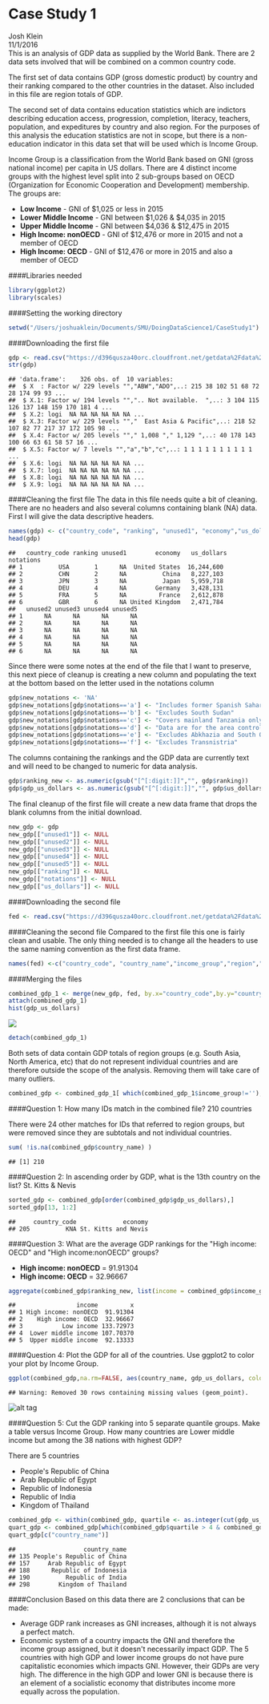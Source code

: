 # Case Study 1
Josh Klein  
11/1/2016  
This is an analysis of GDP data as supplied by the World Bank. There are 2 data sets involved that will be combined on a common country code.

The first set of data contains GDP (gross domestic product) by country and their ranking compared to the other countries in the dataset. Also included in this file are region totals of GDP.

The second set of data contains education statistics which are indictors describing education access, progression, completion, literacy, teachers, population, and expeditures by country and also region. For the purposes of this analysis the education statistics are not in scope, but there is a non-education indicator in this data set that will be used which is Income Group.

Income Group is a classification from the World Bank based on GNI (gross national income) per capita in US dollars. There are 4 distinct income groups with the highest level split into 2 sub-groups based on OECD (Organization for Economic Cooperation and Development) membership. The groups are:

<ul>
<li><b>Low Income</b> - GNI of $1,025 or less in 2015</li>
<li><b>Lower Middle Income</b> - GNI between $1,026 & $4,035 in 2015</li>
<li><b>Upper Middle Income</b> - GNI between $4,036 & $12,475 in 2015</li>
<li><b>High Income: nonOECD</b> - GNI of $12,476 or more in 2015 and not a member of OECD</li>
<li><b>High Income: OECD</b> - GNI of $12,476 or more in 2015 and also a member of OECD</li>
</ul>

####Libraries needed

```r
library(ggplot2)
library(scales)
```
####Setting the working directory

```r
setwd("/Users/joshuaklein/Documents/SMU/DoingDataScience1/CaseStudy1")
```
####Downloading the first file

```r
gdp <- read.csv("https://d396qusza40orc.cloudfront.net/getdata%2Fdata%2FGDP.csv",skip=4,header=TRUE)
str(gdp)
```

```
## 'data.frame':	326 obs. of  10 variables:
##  $ X  : Factor w/ 229 levels "","ABW","ADO",..: 215 38 102 51 68 72 28 174 99 93 ...
##  $ X.1: Factor w/ 194 levels "",".. Not available.  ",..: 3 104 115 126 137 148 159 170 181 4 ...
##  $ X.2: logi  NA NA NA NA NA NA ...
##  $ X.3: Factor w/ 229 levels "","  East Asia & Pacific",..: 218 52 107 82 77 217 37 172 105 98 ...
##  $ X.4: Factor w/ 205 levels ""," 1,008 "," 1,129 ",..: 40 178 143 100 66 63 61 58 57 16 ...
##  $ X.5: Factor w/ 7 levels "","a","b","c",..: 1 1 1 1 1 1 1 1 1 1 ...
##  $ X.6: logi  NA NA NA NA NA NA ...
##  $ X.7: logi  NA NA NA NA NA NA ...
##  $ X.8: logi  NA NA NA NA NA NA ...
##  $ X.9: logi  NA NA NA NA NA NA ...
```
####Cleaning the first file
The data in this file needs quite a bit of cleaning. There are no headers and also several columns containing blank (NA) data. First I will give the data descriptive headers.

```r
names(gdp) <- c("country_code", "ranking", "unused1", "economy","us_dollars","notations","unused2","unused3","unused4","unused5")
head(gdp)
```

```
##   country_code ranking unused1        economy   us_dollars notations
## 1          USA       1      NA  United States  16,244,600           
## 2          CHN       2      NA          China   8,227,103           
## 3          JPN       3      NA          Japan   5,959,718           
## 4          DEU       4      NA        Germany   3,428,131           
## 5          FRA       5      NA         France   2,612,878           
## 6          GBR       6      NA United Kingdom   2,471,784           
##   unused2 unused3 unused4 unused5
## 1      NA      NA      NA      NA
## 2      NA      NA      NA      NA
## 3      NA      NA      NA      NA
## 4      NA      NA      NA      NA
## 5      NA      NA      NA      NA
## 6      NA      NA      NA      NA
```
Since there were some notes at the end of the file that I want to preserve, this next piece of cleanup is creating a new column and populating the text at the bottom based on the letter used in the notations column

```r
gdp$new_notations <- 'NA'
gdp$new_notations[gdp$notations=='a'] <- "Includes former Spanish Sahara"
gdp$new_notations[gdp$notations=='b'] <- "Excludes South Sudan"
gdp$new_notations[gdp$notations=='c'] <- "Covers mainland Tanzania only"
gdp$new_notations[gdp$notations=='d'] <- "Data are for the area controlled by the government of the Republic of Cyprus"
gdp$new_notations[gdp$notations=='e'] <- "Excludes Abkhazia and South Ossetia"
gdp$new_notations[gdp$notations=='f'] <- "Excludes Transnistria"
```
The columns containing the rankings and the GDP data are currently text and will need to be changed to numeric for data analysis.

```r
gdp$ranking_new <- as.numeric(gsub("[^[:digit:]]","", gdp$ranking))
gdp$gdp_us_dollars <- as.numeric(gsub("[^[:digit:]]","", gdp$us_dollars))
```
The final cleanup of the first file will create a new data frame that drops the blank columns from the initial download.

```r
new_gdp <- gdp
new_gdp[["unused1"]] <- NULL
new_gdp[["unused2"]] <- NULL
new_gdp[["unused3"]] <- NULL
new_gdp[["unused4"]] <- NULL
new_gdp[["unused5"]] <- NULL
new_gdp[["ranking"]] <- NULL
new_gdp[["notations"]] <- NULL
new_gdp[["us_dollars"]] <- NULL
```
####Downloading the second file

```r
fed <- read.csv("https://d396qusza40orc.cloudfront.net/getdata%2Fdata%2FEDSTATS_Country.csv",header=TRUE)
```
####Cleaning the second file
Compared to the first file this one is fairly clean and usable. The only thing needed is to change all the headers to use the same naming convention as the first data frame.

```r
names(fed) <-c("country_code", "country_name","income_group","region","lending_category","other_groups","currency_unit","latest_population_census","latest_household_survey","special_notes","national_accounts_base_yr","national_accounts_reference_yr","SNA","SNA_price_valuation","alt_conversion_factor","ppp_survey_yr","balance_of_pmts_manual_inUse","ext_debt_reporting_status","trade_system","govt_accounting_concept","imf_data_dissemination_std","income_expenditure_recent_source","vital_registration_complete","latest_ag_census","latest_industrial_data","latest_trade_data","latest_water_withdrawal_data","2_alpha_code", "wb2_code","table_name","short_name")
```
####Merging the files

```r
combined_gdp_1 <- merge(new_gdp, fed, by.x="country_code",by.y="country_code", all=TRUE)
attach(combined_gdp_1)
hist(gdp_us_dollars)
```

![](CaseStudy1_files/figure-html/unnamed-chunk-10-1.png)<!-- -->

```r
detach(combined_gdp_1)
```
Both sets of data contain GDP totals of region groups (e.g. South Asia, North America, etc) that do not represent individual countries and are therefore outside the scope of the analysis. Removing them will take care of many outliers.

```r
combined_gdp <- combined_gdp_1[ which(combined_gdp_1$income_group!=''), ]
```
####Question 1: How many IDs match in the combined file?
210 countries

There were 24 other matches for IDs that referred to region groups, but were removed since they are subtotals and not individual countries.

```r
sum( !is.na(combined_gdp$country_name) )
```

```
## [1] 210
```
####Question 2: In ascending order by GDP, what is the 13th country on the list?
St. Kitts & Nevis

```r
sorted_gdp <- combined_gdp[order(combined_gdp$gdp_us_dollars),]
sorted_gdp[13, 1:2]
```

```
##     country_code             economy
## 205          KNA St. Kitts and Nevis
```
####Question 3: What are the average GDP rankings for the "High income: OECD" and "High income:nonOECD" groups?

<ul>
<li><b>High income: nonOECD</b> = 91.91304</li>
<li><b>High income: OECD</b> = 32.96667</li>
</ul>

```r
aggregate(combined_gdp$ranking_new, list(income = combined_gdp$income_group), mean, na.rm=TRUE)
```

```
##                 income         x
## 1 High income: nonOECD  91.91304
## 2    High income: OECD  32.96667
## 3           Low income 133.72973
## 4  Lower middle income 107.70370
## 5  Upper middle income  92.13333
```
####Question 4: Plot the GDP for all of the countries. Use ggplot2 to color your plot by Income Group.

```r
ggplot(combined_gdp,na.rm=FALSE, aes(country_name, gdp_us_dollars, color=factor(income_group)))+geom_point() + scale_x_discrete(breaks=NULL)+ ggtitle("GDP by Country")+ theme(axis.title.x = element_blank(),legend.position = "right")+scale_y_continuous(name="GDP (US$)", labels = comma, limits=c(0, 2000000))+ labs(color = "Income Group")
```

```
## Warning: Removed 30 rows containing missing values (geom_point).
```

![alt tag](CaseStudy1_files/figure-html/unnamed-chunk-15-1.png)<!-- -->




####Question 5: Cut the GDP ranking into 5 separate quantile groups. Make a table versus Income Group. How many countries are Lower middle income but among the 38 nations with highest GDP?

There are 5 countries
<ul>
<li>People's Republic of China</li>
<li>Arab Republic of Egypt</li>
<li>Republic of Indonesia</li>
<li>Republic of India</li>
<li>Kingdom of Thailand</li>
</ul>

```r
combined_gdp <- within(combined_gdp, quartile <- as.integer(cut(gdp_us_dollars, quantile(gdp_us_dollars, probs=0:5/5, na.rm = TRUE), include.lowest=TRUE)))
quart_gdp <- combined_gdp[which(combined_gdp$quartile > 4 & combined_gdp$income_group == "Lower middle income"), ]
quart_gdp[c("country_name")]
```

```
##                   country_name
## 135 People's Republic of China
## 157     Arab Republic of Egypt
## 188      Republic of Indonesia
## 190          Republic of India
## 298        Kingdom of Thailand
```

####Conclusion
Based on this data there are 2 conclusions that can be made:
<ul>
<li>Average GDP rank increases as GNI increases, although it is not always a perfect match.</li>
<li>Economic system of a country impacts the GNI and therefore the income group assigned, but it doesn't necessarily impact GDP. The 5 countries with high GDP and lower income groups do not have pure capitalistic economies which impacts GNI. However, their GDPs are very high. The difference in the high GDP and lower GNI is because there is an element of a socialistic economy that distributes income more equally across the population.</li>
</ul>
